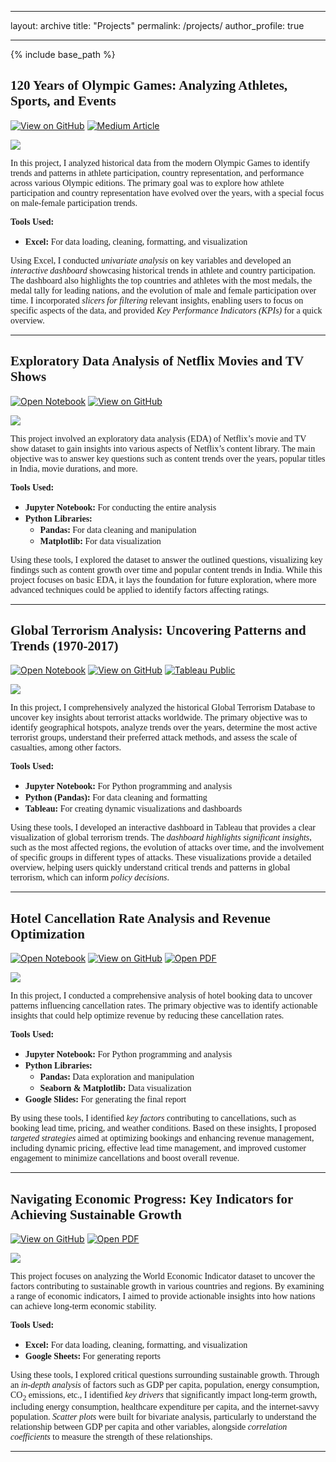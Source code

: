
---
layout: archive
title: "Projects"
permalink: /projects/
author_profile: true

---
{% include base_path %}

## <span style = "font-family: Georgia;"> 120 Years of Olympic Games: Analyzing Athletes, Sports, and Events </span>

[![View on GitHub](https://img.shields.io/badge/GitHub-View_on_GitHub-blue?logo=github)](https://github.com/Deepubhatt/Olympic-History-Analysis) [![Medium Article](https://img.shields.io/badge/Medium-View_Article-blue?logo=medium)](https://medium.com/@deepakbhatt17/uncovering-120-years-of-olympic-history-a-data-analysis-project-in-excel-f48ff9bcae51)

<img src = "https://Deepubhatt.github.io/images/Olympics_Analysis_Cover.png">

<span style="font-family: Cambria;"> In this project, I analyzed historical data from the modern Olympic Games to identify trends and patterns in athlete participation, country representation, and performance across various Olympic editions. The primary goal was to explore how athlete participation and country representation have evolved over the years, with a special focus on male-female participation trends. </span>

<span style="font-family: Cambria;"> **Tools Used:** </span>

- <span style="font-family: Cambria;"> **Excel:** For data loading, cleaning, formatting, and visualization </span>

<span style="font-family: Cambria;"> Using Excel, I conducted *univariate analysis* on key variables and developed an *interactive dashboard* showcasing historical trends in athlete and country participation. The dashboard also highlights the top countries and athletes with the most medals, the medal tally for leading nations, and the evolution of male and female participation over time. I incorporated *slicers for filtering* relevant insights, enabling users to focus on specific aspects of the data, and provided *Key Performance Indicators (KPIs)* for a quick overview. </span>

-------

## <span style = "font-family: Georgia;"> Exploratory Data Analysis of Netflix Movies and TV Shows </span>

[![Open Notebook](https://img.shields.io/badge/Jupyter-Open_Notebook-blue?logo=Jupyter)](https://Deepubhatt.github.io/ipynb-html/Netflix_EDA.html) [![View on GitHub](https://img.shields.io/badge/GitHub-View_on_GitHub-blue?logo=github)](https://github.com/Deepubhatt/EDA-on-Netflix-Dataset)

<img src = "https://Deepubhatt.github.io/images/EDA_on_Netflix_Cover.png">

<span style="font-family: Cambria;"> This project involved an exploratory data analysis (EDA) of Netflix’s movie and TV show dataset to gain insights into various aspects of Netflix’s content library. The main objective was to answer key questions such as content trends over the years, popular titles in India, movie durations, and more. </span>

<span style="font-family: Cambria;"> **Tools Used:** </span>

- <span style="font-family: Cambria;"> **Jupyter Notebook:** For conducting the entire analysis </span>
- <span style="font-family: Cambria;"> **Python Libraries:** </span>
  - <span style="font-family: Cambria;"> **Pandas:** For data cleaning and manipulation </span>
  - <span style="font-family: Cambria;"> **Matplotlib:** For data visualization </span>

<span style="font-family: Cambria;"> Using these tools, I explored the dataset to answer the outlined questions, visualizing key findings such as content growth over time and popular content trends in India. While this project focuses on basic EDA, it lays the foundation for future exploration, where more advanced techniques could be applied to identify factors affecting ratings. </span>

-------

## <span style="font-family: Georgia;"> Global Terrorism Analysis: Uncovering Patterns and Trends (1970-2017) </span>

[![Open Notebook](https://img.shields.io/badge/Jupyter-Open_Notebook-blue?logo=Jupyter)](https://Deepubhatt.github.io/ipynb-html/Global_Terrorism_Analysis.html) [![View on GitHub](https://img.shields.io/badge/GitHub-View_on_GitHub-blue?logo=github)](https://github.com/Deepubhatt/Global-Terrorism-Analysis) [![Tableau Public](https://img.shields.io/badge/Tableau-View_Dashboard-blue?logo=tableau)](https://public.tableau.com/app/profile/deepak.bhatt1204/viz/GlobalTerrorismDashboard_16942921343660/GlobalTerrorismOverview)

<img src = "https://Deepubhatt.github.io/images/Global_Terrorism_Analysis_Cover.png">

<span style="font-family: Cambria;"> In this project, I comprehensively analyzed the historical Global Terrorism Database to uncover key insights about terrorist attacks worldwide. The primary objective was to identify geographical hotspots, analyze trends over the years, determine the most active terrorist groups, understand their preferred attack methods, and assess the scale of casualties, among other factors. </span>

<span style="font-family: Cambria;"> **Tools Used:** </span>

- <span style="font-family: Cambria;"> **Jupyter Notebook:** For Python programming and analysis </span>
- <span style="font-family: Cambria;"> **Python (Pandas):** For data cleaning and formatting </span>
- <span style="font-family: Cambria;"> **Tableau:** For creating dynamic visualizations and dashboards </span>

<span style="font-family: Cambria;"> Using these tools, I developed an interactive dashboard in Tableau that provides a clear visualization of global terrorism trends. The *dashboard highlights significant insights*, such as the most affected regions, the evolution of attacks over time, and the involvement of specific groups in different types of attacks. These visualizations provide a detailed overview, helping users quickly understand critical trends and patterns in global terrorism, which can inform *policy decisions*. </span>

-------

## <span style = "font-family: Georgia;"> Hotel Cancellation Rate Analysis and Revenue Optimization </span>

[![Open Notebook](https://img.shields.io/badge/Jupyter-Open_Notebook-blue?logo=Jupyter)](https://Deepubhatt.github.io/ipynb-html/Hotel_Booking_Analysis.html) [![View on GitHub](https://img.shields.io/badge/GitHub-View_on_GitHub-blue?logo=github)](https://github.com/Deepubhatt/Hotel-Cancellation-Rate-Analysis-and-Business-Revenue-Optimization) [![Open PDF](https://img.shields.io/badge/PDF-Read_PDF_Report-blue?logo=adobeacrobatreader&logoColor=%23EC1C24)](https://Deepubhatt.github.io/pdf/Presentation.pdf) 

<img src = "https://Deepubhatt.github.io/images/Hotel_Booking_Cover.png">

<span style="font-family: Cambria;"> In this project, I conducted a comprehensive analysis of hotel booking data to uncover patterns influencing cancellation rates. The primary objective was to identify actionable insights that could help optimize revenue by reducing these cancellation rates. </span>

<span style="font-family: Cambria;"> **Tools Used:** </span>

- <span style="font-family: Cambria;"> **Jupyter Notebook:** For Python programming and analysis </span>
- <span style="font-family: Cambria;"> **Python Libraries:** </span>
  - <span style="font-family: Cambria;"> **Pandas:** Data exploration and manipulation </span>
  - <span style="font-family: Cambria;"> **Seaborn & Matplotlib:** Data visualization </span>
- <span style="font-family: Cambria;"> **Google Slides:** For generating the final report </span>

<span style="font-family: Cambria;"> By using these tools, I identified *key factors* contributing to cancellations, such as booking lead time, pricing, and weather conditions. Based on these insights, I proposed *targeted strategies* aimed at optimizing bookings and enhancing revenue management, including dynamic pricing, effective lead time management, and improved customer engagement to minimize cancellations and boost overall revenue. </span>

-------

## <span style = "font-family: Georgia;"> Navigating Economic Progress: Key Indicators for Achieving Sustainable Growth </span>

[![View on GitHub](https://img.shields.io/badge/GitHub-View_on_GitHub-blue?logo=github)](https://github.com/Deepubhatt/Sustainable-Growth-Strategy-Analysis) [![Open PDF](https://img.shields.io/badge/PDF-Read_PDF_Report-blue?logo=adobeacrobatreader&logoColor=%23EC1C24)](https://Deepubhatt.github.io/pdf/World_Economic_Indicator.pdf)

<img src = "https://Deepubhatt.github.io/images/Sustainable_Growth_Analysis_cover.png">

<span style="font-family: Cambria;"> This project focuses on analyzing the World Economic Indicator dataset to uncover the factors contributing to sustainable growth in various countries and regions. By examining a range of economic indicators, I aimed to provide actionable insights into how nations can achieve long-term economic stability. </span>

<span style="font-family: Cambria;"> **Tools Used:** </span>

- <span style="font-family: Cambria;"> **Excel:** For data loading, cleaning, formatting, and visualization </span>
- <span style="font-family: Cambria;"> **Google Sheets:** For generating reports </span>

<span style="font-family: Cambria;"> Using these tools, I explored critical questions surrounding sustainable growth. Through an *in-depth analysis* of factors such as GDP per capita, population, energy consumption, CO<sub>2</sub> emissions, etc., I identified *key drivers* that significantly impact long-term growth, including energy consumption, healthcare expenditure per capita, and the internet-savvy population. *Scatter plots* were built for bivariate analysis, particularly to understand the relationship between GDP per capita and other variables, alongside *correlation coefficients* to measure the strength of these relationships. </span>

-------
